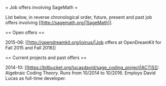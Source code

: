 = Job offers involving SageMath =

List below, in reverse chronological order, future, present and past job offers involving [[http://sagemath.org/|SageMath]].

== Open offers ==

2015-06: [[http://opendreamkit.org/joinus/|Job offers at OpenDreamKit for Fall 2015 and Fall 2016]]


== Current projects and past offers ==

2014-10: [[https://bitbucket.org/lucasdavid/sage_coding_project|ACTIS]]: Algebraic Coding Theory. Runs from 10/2014 to 10/2016. Employs David Lucas as full-time developer.
